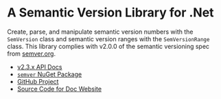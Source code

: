 # A Semantic Version Library for .Net

Create, parse, and manipulate semantic version numbers with the `SemVersion` class and semantic
version ranges with the `SemVersionRange` class. This library complies with v2.0.0 of the semantic
versioning spec from [semver.org](http://semver.org).

* [v2.3.x API Docs](v2.3.x/index.md)
* [`semver` NuGet Package](https://www.nuget.org/packages/semver)
* [GitHub Project](https://github.com/maxhauser/semver)
* [Source Code for Doc Website](https://github.com/WalkerCodeRanger/semver-docs)
